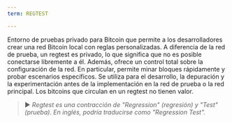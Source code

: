 ```yaml
---
term: REGTEST

---
```

Entorno de pruebas privado para Bitcoin que permite a los desarrolladores crear una red Bitcoin local con reglas personalizadas. A diferencia de la red de prueba, un regtest es privado, lo que significa que no es posible conectarse libremente a él. Además, ofrece un control total sobre la configuración de la red. En particular, permite minar bloques rápidamente y probar escenarios específicos. Se utiliza para el desarrollo, la depuración y la experimentación antes de la implementación en la red de prueba o la red principal. Los bitcoins que circulan en un regtest no tienen valor.

> ► *Regtest es una contracción de "Regression" (regresión) y "Test" (prueba). En inglés, podría traducirse como "Regression Test".*